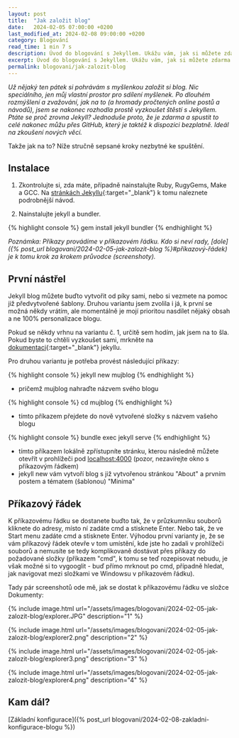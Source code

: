 ```yaml
---
layout: post
title:  "Jak založit blog"
date:   2024-02-05 07:00:00 +0200
last_modified_at: 2024-02-08 09:00:00 +0200
category: Blogování
read_time: 1 min 7 s
description: Úvod do blogování s Jekyllem. Ukážu vám, jak si můžete zdarma založit a spustit blog. První díl se věnuje instalaci a zprovoznění lokálně na vlastním počítači.
excerpt: Úvod do blogování s Jekyllem. Ukážu vám, jak si můžete zdarma založit a spustit blog. První díl se věnuje instalaci a zprovoznění lokálně na vlastním počítači.
permalink: blogovani/jak-zalozit-blog
---
```


*Už nějaký ten pátek si pohrávám s myšlenkou založit si blog. Nic speciálního, jen můj vlastní prostor pro sdílení myšlenek. Po dlouhém rozmýšlení a zvažování, jak na to (a hromady pročtených online postů a návodů), jsem se nakonec rozhodla prostě vyzkoušet štěstí s Jekyllem. Ptáte se proč zrovna Jekyll? Jednoduše proto, že je zdarma a spustit to celé nakonec můžu přes GitHub, který je taktéž k dispozici bezplatně. Ideál na zkoušení nových věcí.*

Takže jak na to? Níže stručně sepsané kroky nezbytné ke spuštění.

## Instalace

1. Zkontrolujte si, zda máte, případně nainstalujte Ruby, RugyGems, Make a GCC. Na [stránkách Jekyllu](https://jekyllrb.com/docs/installation/){:target="_blank"} k tomu naleznete podrobnější návod.

2. Nainstalujte jekyll a bundler.

{% highlight console %}
gem install jekyll bundler
{% endhighlight %}

*Poznámka: Příkazy provádíme v příkazovém řádku. Kdo si neví rady, [dole]({% post_url blogovani/2024-02-05-jak-zalozit-blog %}#příkazový-řádek) je k tomu krok za krokem průvodce (screenshoty).*

## První nástřel

Jekyll blog můžete buďto vytvořit od píky sami, nebo si vezmete na pomoc již předvytvořené šablony. Druhou variantu jsem zvolila i já, k první se možná někdy vrátím, ale momentálně je mojí prioritou nasdílet nějaký obsah a ne 100%  personalizace blogu.

Pokud se někdy vrhnu na variantu č. 1, určitě sem hodím, jak jsem na to šla. Pokud byste to chtěli vyzkoušet sami, mrkněte na [dokumentaci](https://jekyllrb.com/docs/step-by-step/01-setup/){:target="_blank"} jekyllu.

Pro druhou variantu je potřeba provést následující příkazy:

{% highlight console %}
jekyll new mujblog
{% endhighlight %}

- pričemž mujblog nahraďte názvem svého blogu

{% highlight console %}
cd mujblog
{% endhighlight %}

- tímto příkazem přejdete do nově vytvořené složky s názvem vašeho blogu

{% highlight console %}
bundle exec jekyll serve
{% endhighlight %}

- tímto příkazem lokálně zpřístupníte stránku, kterou následně můžete otevřít v prohlížeči pod [localhost:4000](http://localhost:4000/) (pozor, nezavírejte okno s příkazovým řádkem)
- jekyll new vám vytvoří blog s již vytvořenou stránkou "About" a prvním postem a tématem (šablonou) "Minima"

## Příkazový řádek

K příkazovému řádku se dostanete buďto tak, že v průzkumníku souborů kliknete do adresy, místo ní zadáte cmd a stisknete Enter. Nebo tak, že ve Start menu zadáte cmd a stisknete Enter. Výhodou první varianty je, že se vám příkazový řádek otevře v tom umístění, kde jste ho zadali v prohlížeči souborů a nemusíte se tedy komplikovaně dostávat přes příkazy do požadované složky (příkazem "cmd", k tomu se teď rozepisovat nebudu, je však možné si to vygooglit - buď přímo mrknout po cmd, případně hledat, jak navigovat mezi složkami ve Windowsu v příkazovém řádku).

Tady pár screenshotů ode mě, jak se dostat k příkazovému řádku ve složce Dokumenty:

{% include image.html url="/assets/images/blogovani/2024-02-05-jak-zalozit-blog/explorer.JPG" description="1" %}

{% include image.html url="/assets/images/blogovani/2024-02-05-jak-zalozit-blog/explorer2.png" description="2" %}

{% include image.html url="/assets/images/blogovani/2024-02-05-jak-zalozit-blog/explorer3.png" description="3" %}

{% include image.html url="/assets/images/blogovani/2024-02-05-jak-zalozit-blog/explorer4.png" description="4" %}

## Kam dál?

[Základní konfigurace]({% post_url blogovani/2024-02-08-zakladni-konfigurace-blogu %})
